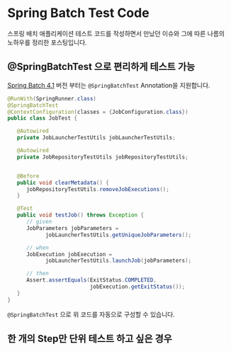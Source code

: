 # Spring Batch Test Code

스프링 배치 애플리케이션 테스트 코드를 작성하면서 만났던 이슈와 그에 따른 나름의 노하우를 정리한 포스팅입니다.

## @SpringBatchTest 으로 편리하게 테스트 가능

[Spring Batch 4.1](https://docs.spring.io/spring-batch/docs/4.1.x/reference/html/whatsnew.html) 버전 부터는 `@SpringBatchTest` Annotation을 지원합니다.  

```java
@RunWith(SpringRunner.class)
@SpringBatchTest
@ContextConfiguration(classes = {JobConfiguration.class})
public class JobTest {

   @Autowired
   private JobLauncherTestUtils jobLauncherTestUtils;

   @Autowired
   private JobRepositoryTestUtils jobRepositoryTestUtils;


   @Before
   public void clearMetadata() {
      jobRepositoryTestUtils.removeJobExecutions();
   }

   @Test
   public void testJob() throws Exception {
      // given
      JobParameters jobParameters =
            jobLauncherTestUtils.getUniqueJobParameters();

      // when
      JobExecution jobExecution =
            jobLauncherTestUtils.launchJob(jobParameters);

      // then
      Assert.assertEquals(ExitStatus.COMPLETED,
                          jobExecution.getExitStatus());
   }
}
```

`@SpringBatchTest` 으로 위 코드를 자동으로 구성할 수 있습니다.

## 한 개의 Step만 단위 테스트 하고 싶은 경우
